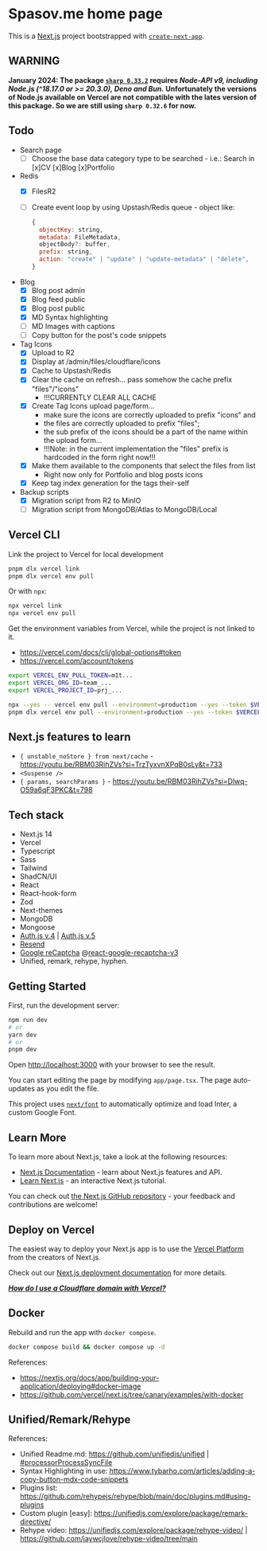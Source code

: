 # Spasov.me home page

<!-- [![Codacy Badge](https://app.codacy.com/project/badge/Grade/25a5b655a9ce437aa5867df55352e90c)](https://app.codacy.com/gh/metalevel-tech/spasov-me/dashboard?utm_source=gh&utm_medium=referral&utm_content=&utm_campaign=Badge_grade) -->

This is a [Next.js](https://nextjs.org/) project bootstrapped with [`create-next-app`](https://github.com/vercel/next.js/tree/canary/packages/create-next-app).

## WARNING

**January 2024: The package [`sharp 0.33.2`](https://www.npmjs.com/package//sharp#sharp) requires _Node-API v9, including Node.js (^18.17.0 or >= 20.3.0), Deno and Bun._ Unfortunately the versions of Node.js available on Vercel are not compatible with the lates version of this package. So we are still using `sharp 0.32.6` for now.**

## Todo

- Search page
  - [ ] Choose the base data category type to be searched - i.e.: Search in [x]CV [x]Blog [x]Portfolio

- Redis
  - [x] FilesR2
  - [ ] Create event loop by using Upstash/Redis queue - object like:

    ```js
    {
      objectKey: string,
      metadata: FileMetadata,
      objectBody?: buffer,
      prefix: string,
      action: "create" | "update" | "update-metadata" | "delete",
    }
    ```

- Blog
  - [x] Blog post admin
  - [x] Blog feed public
  - [x] Blog post public
  - [x] MD Syntax highlighting
  - [ ] MD Images with captions
  - [ ] Copy button for the post's code snippets

- Tag Icons
  - [x] Upload to R2
  - [x] Display at /admin/files/cloudflare/icons
  - [x] Cache to Upstash/Redis
  - [x] Clear the cache on refresh... pass somehow the cache prefix "files"/"icons"
    - !!!CURRENTLY CLEAR ALL CACHE
  - [x] Create Tag Icons upload page/form...
    - make sure the icons are correctly uploaded to prefix "icons" and
    - the files are correctly uploaded to prefix "files";
    - the sub prefix of the icons should be a part of the name within the upload form...
    - !!!Note: in the current implementation the "files" prefix is hardcoded in the form right now!!!
  - [x] Make them available to the components that select the files from list
    - Right now only for Portfolio and blog posts icons
  - [x] Keep tag index generation for the tags their-self

- Backup scripts
  - [x] Migration script from R2 to MinIO
  - [ ] Migration script from MongoDB/Atlas to MongoDB/Local

## Vercel CLI

Link the project to Vercel for local development

```bash
pnpm dlx vercel link
pnpm dlx vercel env pull
```

Or with `npx`:

```bash
npx vercel link
npx vercel env pull
```

Get the environment variables from Vercel, while the project is not linked to it.

- <https://vercel.com/docs/cli/global-options#token>
- <https://vercel.com/account/tokens>

```bash
export VERCEL_ENV_PULL_TOKEN=m1t...
export VERCEL_ORG_ID=team_...
export VERCEL_PROJECT_ID=prj_...

npx --yes -- vercel env pull --environment=production --yes --token $VERCEL_ENV_PULL_TOKEN .env.local
pnpm dlx vercel env pull --environment=production --yes --token $VERCEL_ENV_PULL_TOKEN .env.local
```

## Next.js features to learn

- `{ unstable_noStore } from next/cache` - <https://youtu.be/RBM03RihZVs?si=TrzTyxvnXPqB0sLy&t=733>
- `<Suspense />`
- `{ params, searchParams }` - <https://youtu.be/RBM03RihZVs?si=Dlwq-O59a6qF3PKC&t=798>

## Tech stack

- Next.js 14
- Vercel
- Typescript
- Sass
- Tailwind
- ShadCN/UI
- React
- React-hook-form
- Zod
- Next-themes
- MongoDB
- Mongoose
- [Auth.js v.4](https://authjs.dev/reference/nextjs) | [Auth.js v.5](https://authjs.dev/guides/upgrade-to-v5)
- [Resend](https://resend.com/docs/send-with-nextjs)
- [Google reCaptcha](https://www.google.com/recaptcha/admin) @[react-google-recaptcha-v3](https://www.npmjs.com/package/react-google-recaptcha-v3)
- Unified, remark, rehype, hyphen.

## Getting Started

First, run the development server:

```bash
npm run dev
# or
yarn dev
# or
pnpm dev
```

Open [http://localhost:3000](http://localhost:3000) with your browser to see the result.

You can start editing the page by modifying `app/page.tsx`. The page auto-updates as you edit the file.

This project uses [`next/font`](https://nextjs.org/docs/basic-features/font-optimization) to automatically optimize and load Inter, a custom Google Font.

## Learn More

To learn more about Next.js, take a look at the following resources:

- [Next.js Documentation](https://nextjs.org/docs) - learn about Next.js features and API.
- [Learn Next.js](https://nextjs.org/learn) - an interactive Next.js tutorial.

You can check out [the Next.js GitHub repository](https://github.com/vercel/next.js/) - your feedback and contributions are welcome!

## Deploy on Vercel

The easiest way to deploy your Next.js app is to use the [Vercel Platform](https://vercel.com/new?utm_medium=default-template&filter=next.js&utm_source=create-next-app&utm_campaign=create-next-app-readme) from the creators of Next.js.

Check out our [Next.js deployment documentation](https://nextjs.org/docs/deployment) for more details.

[**_How do I use a Cloudflare domain with Vercel?_**](https://vercel.com/guides/using-cloudflare-with-vercel)

## Docker

Rebuild and run the app with `docker compose`.

```bash
docker compose build && docker compose up -d
```

References:

- <https://nextjs.org/docs/app/building-your-application/deploying#docker-image>
- <https://github.com/vercel/next.js/tree/canary/examples/with-docker>

## Unified/Remark/Rehype

References:

- Unified Readme.md: <https://github.com/unifiedjs/unified> | [#processorProcessSyncFile](https://github.com/unifiedjs/unified#processorprocesssyncfile)
- Syntax Highlighting in use: <https://www.tybarho.com/articles/adding-a-copy-button-mdx-code-snippets>
- Plugins list: <https://github.com/rehypejs/rehype/blob/main/doc/plugins.md#using-plugins>
- Custom plugin [easy]: <https://unifiedjs.com/explore/package/remark-directive/>
- Rehype video: <https://unifiedjs.com/explore/package/rehype-video/> | <https://github.com/jaywcjlove/rehype-video/tree/main>
